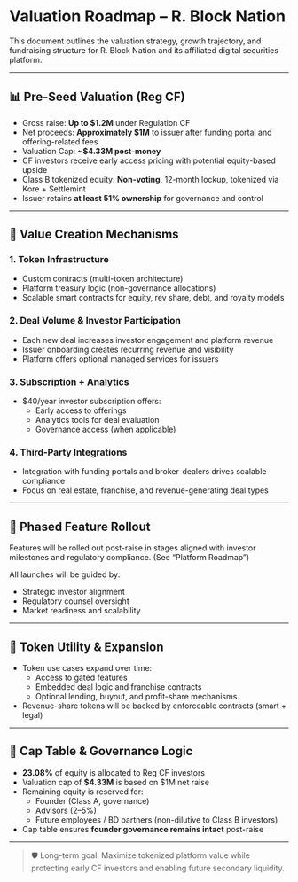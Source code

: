 # Valuation Roadmap – R. Block Nation

This document outlines the valuation strategy, growth trajectory, and fundraising structure for R. Block Nation and its affiliated digital securities platform.

---

## 📊 Pre-Seed Valuation (Reg CF)

- Gross raise: **Up to $1.2M** under Regulation CF  
- Net proceeds: **Approximately $1M** to issuer after funding portal and offering-related fees
- Valuation Cap: **~$4.33M post-money**
- CF investors receive early access pricing with potential equity-based upside
- Class B tokenized equity: **Non-voting**, 12-month lockup, tokenized via Kore + Settlemint
- Issuer retains **at least 51% ownership** for governance and control

---

## 🧱 Value Creation Mechanisms

### 1. Token Infrastructure
- Custom contracts (multi-token architecture)
- Platform treasury logic (non-governance allocations)
- Scalable smart contracts for equity, rev share, debt, and royalty models

### 2. Deal Volume & Investor Participation
- Each new deal increases investor engagement and platform revenue
- Issuer onboarding creates recurring revenue and visibility
- Platform offers optional managed services for issuers

### 3. Subscription + Analytics
- $40/year investor subscription offers:
  - Early access to offerings
  - Analytics tools for deal evaluation
  - Governance access (when applicable)

### 4. Third-Party Integrations
- Integration with funding portals and broker-dealers drives scalable compliance
- Focus on real estate, franchise, and revenue-generating deal types

---

## 🚀 Phased Feature Rollout

Features will be rolled out post-raise in stages aligned with investor milestones and regulatory compliance. (See “Platform Roadmap”)

All launches will be guided by:
- Strategic investor alignment
- Regulatory counsel oversight
- Market readiness and scalability

---

## 🔁 Token Utility & Expansion

- Token use cases expand over time:
  - Access to gated features
  - Embedded deal logic and franchise contracts
  - Optional lending, buyout, and profit-share mechanisms
- Revenue-share tokens will be backed by enforceable contracts (smart + legal)

---

## 📌 Cap Table & Governance Logic

- **23.08%** of equity is allocated to Reg CF investors  
- Valuation cap of **$4.33M** is based on $1M net raise  
- Remaining equity is reserved for:
  - Founder (Class A, governance)
  - Advisors (2–5%)
  - Future employees / BD partners (non-dilutive to Class B investors)
- Cap table ensures **founder governance remains intact** post-raise

---

> 🛡️ Long-term goal: Maximize tokenized platform value while protecting early CF investors and enabling future secondary liquidity.

